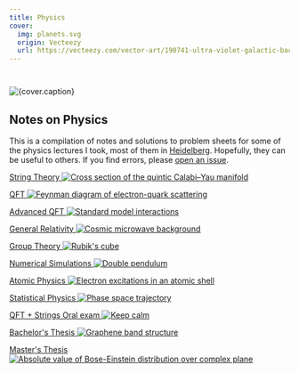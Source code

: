 ```yaml
---
title: Physics
cover:
  img: planets.svg
  origin: Vecteezy
  url: https://vecteezy.com/vector-art/190741-ultra-violet-galactic-background-free-vector
---
```


<script lang="ts">
  import { DocsGrid } from '$lib'
  import { issues } from '$root/package.json'
  import Icon from '@iconify/svelte'
</script>

<img src="./planets.svg" alt={cover.caption} style="margin: 2em 0 0;" />

<h2 class="section-title">
  <Icon inline icon="mdi:atom" />
  Notes on Physics
</h2>

This is a compilation of notes and solutions to problem sheets for some of the physics lectures I took, most of them in [Heidelberg](https://google.com/search?q=Heidelberg). Hopefully, they can be useful to others. If you find errors, please [open an issue]({issues}).

<DocsGrid style="max-width: var(--body-max-width);">

[String Theory ![Cross section of the quintic Calabi–Yau manifold](./string-theory/calabi-yau.png)](physics/string-theory)

[QFT ![Feynman diagram of electron-quark scattering](./qft/electron-quark-scattering.png)](physics/qft)

[Advanced QFT ![Standard model interactions](./advanced-qft/standard-model-interactions.png)](physics/advanced-qft)

[General Relativity ![Cosmic microwave background](./general-relativity/sun-earth-spacetime.jpg)](physics/general-relativity)

[Group Theory ![Rubik's cube](./group-theory/rubiks-cube.png)](physics/group-theory)

[Numerical Simulations ![Double pendulum](./numerical-simulations/double-pendulum.jpg)](physics/numerical-simulations)

[Atomic Physics ![Electron excitations in an atomic shell](./atomic-physics/excited-electrons.png)](physics/atomic-physics)

[Statistical Physics ![Phase space trajectory](./statistical-physics/phase-space-trajectory.png)](physics/statistical-physics)

[QFT + Strings Oral exam ![Keep calm](./qft+strings-oral-exam/keep-calm.png)](physics/qft+strings-oral-exam)

[Bachelor's Thesis ![Graphene band structure](./bachelors-thesis/graphene-band-structure.png)](physics/bachelors-thesis)

[Master's Thesis ![Absolute value of Bose-Einstein distribution over complex plane](./masters-thesis/complex-bose-einstein-distribution.png)](physics/masters-thesis)

</DocsGrid>

<style>
  p {
    max-width: 50em;
  }
</style>
